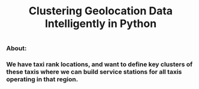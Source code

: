 
<h1><center>Clustering Geolocation Data Intelligently in Python</center><h1>
<h3>About:<h3>
<p>
We have taxi rank locations, and want to define key clusters of these taxis where we can build service stations for all taxis operating in that region.
</p>

